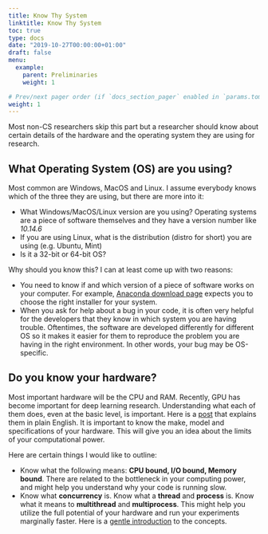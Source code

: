 ```yaml
---
title: Know Thy System
linktitle: Know Thy System
toc: true
type: docs
date: "2019-10-27T00:00:00+01:00"
draft: false
menu:
  example:
    parent: Preliminaries
    weight: 1

# Prev/next pager order (if `docs_section_pager` enabled in `params.toml`)
weight: 1
---
```


Most non-CS researchers skip this part but a researcher should know about certain details of the hardware and the operating system they are using for research.

## What Operating System (OS) are you using?

Most common are Windows, MacOS and Linux.
I assume everybody knows which of the three they are using, but there are more into it:

* What Windows/MacOS/Linux version are you using? Operating systems are a piece of software themselves and they have a version number like _10.14.6_
* If you are using Linux, what is the distribution (distro for short) you are using (e.g. Ubuntu, Mint)
* Is it a 32-bit or 64-bit OS?

Why should you know this?
I can at least come up with two reasons:

* You need to know if and which version of a piece of software works on your computer. For example, [Anaconda download page](https://www.anaconda.com/distribution/#download-section) expects you to choose the right installer for your system.
* When you ask for help about a bug in your code, it is often very helpful for the developers that they know in which system you are having trouble. Oftentimes, the software are developed differently for different OS so it makes it easier for them to reproduce the problem you are having in the right environment. In other words, your bug may be OS-specific.

## Do you know your hardware?

Most important hardware will be the CPU and RAM. 
Recently, GPU has become important for deep learning research.
Understanding what each of them does, even at the basic level, is important.
Here is a [post](https://www.watchingthenet.com/cpu-gpu-ram-hdd-computer-terms-explained-in-plain-english.html) that explains them in plain English.
It is important to know the make,  model and specifications of your hardware.
This will give you an idea about the limits of your computational power.

Here are certain things I would like to outline:

* Know what the following means: **CPU bound, I/O bound, Memory bound**. There are related to the bottleneck in your computing power, and might help you understand why your code is running slow.
* Know what **concurrency** is. Know what a **thread** and **process** is. Know what it means to **multithread** and **multiprocess**. This might help you utilize the full potential of your hardware and run your experiments marginally faster. Here is a [gentle introduction](https://www.internalpointers.com/post/gentle-introduction-multithreading) to the concepts. 